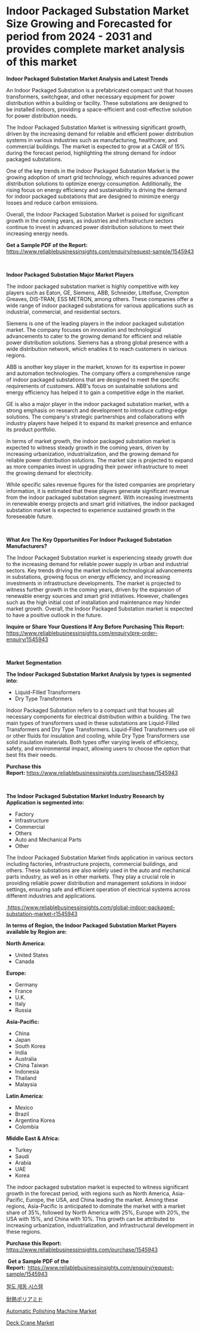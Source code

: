 <p><h1>Indoor Packaged Substation Market Size Growing and Forecasted for period from 2024 - 2031 and provides complete market analysis of this market</h1></p><p><strong>Indoor Packaged Substation Market Analysis and Latest Trends</strong></p>
<p><p>An Indoor Packaged Substation is a prefabricated compact unit that houses transformers, switchgear, and other necessary equipment for power distribution within a building or facility. These substations are designed to be installed indoors, providing a space-efficient and cost-effective solution for power distribution needs.</p><p>The Indoor Packaged Substation Market is witnessing significant growth, driven by the increasing demand for reliable and efficient power distribution systems in various industries such as manufacturing, healthcare, and commercial buildings. The market is expected to grow at a CAGR of 15% during the forecast period, highlighting the strong demand for indoor packaged substations.</p><p>One of the key trends in the Indoor Packaged Substation Market is the growing adoption of smart grid technology, which requires advanced power distribution solutions to optimize energy consumption. Additionally, the rising focus on energy efficiency and sustainability is driving the demand for indoor packaged substations that are designed to minimize energy losses and reduce carbon emissions.</p><p>Overall, the Indoor Packaged Substation Market is poised for significant growth in the coming years, as industries and infrastructure sectors continue to invest in advanced power distribution solutions to meet their increasing energy needs.</p></p>
<p><strong>Get a Sample PDF of the Report:&nbsp;</strong> <a href="https://www.reliablebusinessinsights.com/enquiry/request-sample/1545943">https://www.reliablebusinessinsights.com/enquiry/request-sample/1545943</a></p>
<p>&nbsp;</p>
<p><strong>Indoor Packaged Substation Major Market Players</strong></p>
<p><p>The indoor packaged substation market is highly competitive with key players such as Eaton, GE, Siemens, ABB, Schneider, Littelfuse, Crompton Greaves, DIS-TRAN, ESS METRON, among others. These companies offer a wide range of indoor packaged substations for various applications such as industrial, commercial, and residential sectors.</p><p>Siemens is one of the leading players in the indoor packaged substation market. The company focuses on innovation and technological advancements to cater to the growing demand for efficient and reliable power distribution solutions. Siemens has a strong global presence with a wide distribution network, which enables it to reach customers in various regions.</p><p>ABB is another key player in the market, known for its expertise in power and automation technologies. The company offers a comprehensive range of indoor packaged substations that are designed to meet the specific requirements of customers. ABB's focus on sustainable solutions and energy efficiency has helped it to gain a competitive edge in the market.</p><p>GE is also a major player in the indoor packaged substation market, with a strong emphasis on research and development to introduce cutting-edge solutions. The company's strategic partnerships and collaborations with industry players have helped it to expand its market presence and enhance its product portfolio.</p><p>In terms of market growth, the indoor packaged substation market is expected to witness steady growth in the coming years, driven by increasing urbanization, industrialization, and the growing demand for reliable power distribution solutions. The market size is projected to expand as more companies invest in upgrading their power infrastructure to meet the growing demand for electricity.</p><p>While specific sales revenue figures for the listed companies are proprietary information, it is estimated that these players generate significant revenue from the indoor packaged substation segment. With increasing investments in renewable energy projects and smart grid initiatives, the indoor packaged substation market is expected to experience sustained growth in the foreseeable future.</p></p>
<p>&nbsp;</p>
<p><strong>What Are The Key Opportunities For Indoor Packaged Substation Manufacturers?</strong></p>
<p><p>The Indoor Packaged Substation market is experiencing steady growth due to the increasing demand for reliable power supply in urban and industrial sectors. Key trends driving the market include technological advancements in substations, growing focus on energy efficiency, and increasing investments in infrastructure developments. The market is projected to witness further growth in the coming years, driven by the expansion of renewable energy sources and smart grid initiatives. However, challenges such as the high initial cost of installation and maintenance may hinder market growth. Overall, the Indoor Packaged Substation market is expected to have a positive outlook in the future.</p></p>
<p><strong>Inquire or Share Your Questions If Any Before Purchasing This Report:</strong> <a href="https://www.reliablebusinessinsights.com/enquiry/pre-order-enquiry/1545943">https://www.reliablebusinessinsights.com/enquiry/pre-order-enquiry/1545943</a></p>
<p>&nbsp;</p>
<p><strong>Market Segmentation</strong></p>
<p><strong>The Indoor Packaged Substation Market Analysis by types is segmented into:</strong></p>
<p><ul><li>Liquid-Filled Transformers</li><li>Dry Type Transformers</li></ul></p>
<p><p>Indoor Packaged Substation refers to a compact unit that houses all necessary components for electrical distribution within a building. The two main types of transformers used in these substations are Liquid-Filled Transformers and Dry Type Transformers. Liquid-Filled Transformers use oil or other fluids for insulation and cooling, while Dry Type Transformers use solid insulation materials. Both types offer varying levels of efficiency, safety, and environmental impact, allowing users to choose the option that best fits their needs.</p></p>
<p><strong>Purchase this Report:&nbsp;</strong><a href="https://www.reliablebusinessinsights.com/purchase/1545943">https://www.reliablebusinessinsights.com/purchase/1545943</a></p>
<p>&nbsp;</p>
<p><strong>The Indoor Packaged Substation Market Industry Research by Application is segmented into:</strong></p>
<p><ul><li>Factory</li><li>Infrastructure</li><li>Commercial</li><li>Others</li><li>Auto and Mechanical Parts</li><li>Other</li></ul></p>
<p><p>The Indoor Packaged Substation Market finds application in various sectors including factories, infrastructure projects, commercial buildings, and others. These substations are also widely used in the auto and mechanical parts industry, as well as in other markets. They play a crucial role in providing reliable power distribution and management solutions in indoor settings, ensuring safe and efficient operation of electrical systems across different industries and applications.</p></p>
<p><a href="https://www.reliablebusinessinsights.com/global-indoor-packaged-substation-market-r1545943">&nbsp;https://www.reliablebusinessinsights.com/global-indoor-packaged-substation-market-r1545943</a></p>
<p><strong>In terms of Region, the Indoor Packaged Substation Market Players available by Region are:</strong></p>
<p>
    <p> <strong> North America: </strong>
        <ul>
            <li>United States</li>
            <li>Canada</li>
        </ul>
        </p> 
    <p> <strong> Europe: </strong>
        <ul>
            <li>Germany</li>
            <li>France</li>
            <li>U.K.</li>
            <li>Italy</li>
            <li>Russia</li>
        </ul>
        </p> 
    <p> <strong> Asia-Pacific: </strong>
        <ul>
            <li>China</li>
            <li>Japan</li>
            <li>South Korea</li>
            <li>India</li>
            <li>Australia</li>
            <li>China Taiwan</li>
            <li>Indonesia</li>
            <li>Thailand</li>
            <li>Malaysia</li>
        </ul>
        </p> 
    <p> <strong> Latin America: </strong>
        <ul>
            <li>Mexico</li>
            <li>Brazil</li>
            <li>Argentina Korea</li>
            <li>Colombia</li>
        </ul>
        </p> 
    <p> <strong> Middle East & Africa: </strong>
        <ul>
            <li>Turkey</li>
            <li>Saudi</li>
            <li>Arabia</li>
            <li>UAE</li>
            <li>Korea</li>
        </ul>
    </p>
    </p>
<p><p>The indoor packaged substation market is expected to witness significant growth in the forecast period, with regions such as North America, Asia-Pacific, Europe, the USA, and China leading the market. Among these regions, Asia-Pacific is anticipated to dominate the market with a market share of 35%, followed by North America with 25%, Europe with 20%, the USA with 15%, and China with 10%. This growth can be attributed to increasing urbanization, industrialization, and infrastructural development in these regions.</p></p>
<p><strong>Purchase this Report: </strong><a href="https://www.reliablebusinessinsights.com/purchase/1545943">https://www.reliablebusinessinsights.com/purchase/1545943</a></p>
<p>&nbsp;<strong>Get a Sample PDF of the Report:&nbsp;&nbsp;</strong><a href="https://www.reliablebusinessinsights.com/enquiry/request-sample/1545943">https://www.reliablebusinessinsights.com/enquiry/request-sample/1545943</a></p>
<p><strong></strong></p>
<p><p><a href="https://github.com/idcefvhkdut6/Market-Research-Report-List-2/blob/main/9069417174581.md">철도 제동 시스템</a></p><p><a href="https://github.com/AbigaleHuel/Market-Research-Report-List-1/blob/main/2473364162144.md">耐熱ポリアミド</a></p><p><a href="https://github.com/zcbxbnir25/Market-Research-Report-List-1/blob/main/automatic-polishing-machine-market.md">Automatic Polishing Machine Market</a></p><p><a href="https://github.com/brendafegmorris532/Market-Research-Report-List-1/blob/main/deck-crane-market.md">Deck Crane Market</a></p></p>